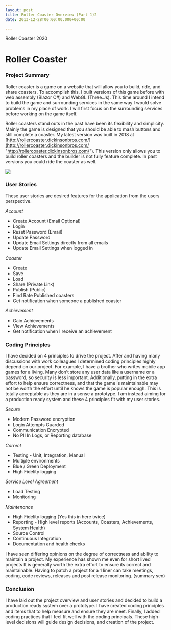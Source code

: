 ```yaml
---
layout: post
title: Roller Coaster Overview (Part 1)2
date: 2013-12-28T00:00:00.000+00:00

---
```

Roller Coaster 2020

# Roller Coaster

### Project Summary

Roller coaster is a game on a website that will allow you to build, ride, and share coasters. To accomplish this, I built versions of this game before with web assembly (Blazor C#) and WebGL (Three.Js). This time around I intend to build the game and surrounding services in the same way I would solve problems in my place of work. I will first focus on the surrounding services before working on the game itself.

Roller coasters stand outs in the past have been its flexibility and simplicity. Mainly the game is designed that you should be able to mash buttons and still complete a coaster. My latest version was built in 2018 at [http://rollercoaster.dickinsonbros.com/](http://rollercoaster.dickinsonbros.com/ "http://rollercoaster.dickinsonbros.com/"). This version only allows you to build roller coasters and the builder is not fully feature complete. In past versions you could ride the coaster as well.

![](/uploads/Tracks.PNG)

### User Stories

These user stories are desired features for the application from the users perspective.

_Account_

* Create Account (Email Optional)
* Login
* Reset Password (Email)
* Update Password
* Update Email Settings directly from all emails
* Update Email Settings when logged in

_Coaster_

* Create
* Save
* Load
* Share (Private Link)
* Publish (Public)
* Find Rate Published coasters
* Get notification when someone a published coaster

_Achievement_

* Gain Achievements
* View Achievements
* Get notification when I receive an achievement

### Coding Principles

I have decided on 4 principles to drive the project. After and having many discussions with work colleagues I determined coding principles highly depend on our project. For example, I have a brother who writes mobile app games for a living. Many don’t store any user data like a username or a password, so security is less important. Additionally, putting in the extra effort to help ensure correctness, and that the game is maintainable may not be worth the effort until he knows the game is popular enough. This is totally acceptable as they are in a sense a prototype. I am instead aiming for a production ready system and these 4 principles fit with my user stories.

_Secure_

* Modern Password encryption
* Login Attempts Guarded
* Communication Encrypted
* No PII In Logs, or Reporting database

_Correct_

* Testing - Unit, Integration, Manual 
* Multiple environments 
* Blue / Green Deployment
* High Fidelity logging

_Service Level Agreement_

* Load Testing
* Monitoring 

_Maintenance_

* High Fidelity logging (Yes this in here twice)
* Reporting - High level reports (Accounts, Coasters, Achievements, System Health)
* Source Control
* Continuous Integration
* Documentation and health checks

I have seen differing opinions on the degree of correctness and ability to maintain a project. My experience has shown me even for short lived projects It is generally worth the extra effort to ensure its correct and maintainable. Having to patch a project for a 1 liner can take meetings, coding, code reviews, releases and post release monitoring. (summary sen)

### Conclusion

I have laid out the project overview and user stories and decided to build a production ready system over a prototype. I have created coding principles and items that to help measure and ensure they are meet. Finally, I added coding practices that I feel fit well with the coding principals. These high-level decisions will guide design decisions, and creation of the project.